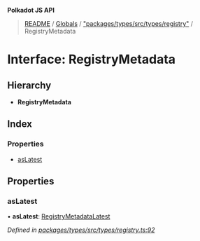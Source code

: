 **Polkadot JS API**

> [README](../README.md) / [Globals](../globals.md) / ["packages/types/src/types/registry"](../modules/_packages_types_src_types_registry_.md) / RegistryMetadata

# Interface: RegistryMetadata

## Hierarchy

* **RegistryMetadata**

## Index

### Properties

* [asLatest](_packages_types_src_types_registry_.registrymetadata.md#aslatest)

## Properties

### asLatest

•  **asLatest**: [RegistryMetadataLatest](_packages_types_src_types_registry_.registrymetadatalatest.md)

*Defined in [packages/types/src/types/registry.ts:92](https://github.com/polkadot-js/api/blob/73ffb034d/packages/types/src/types/registry.ts#L92)*
